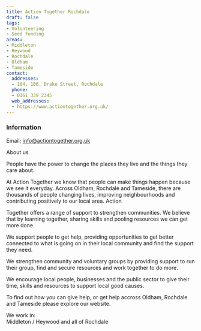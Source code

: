 ```yaml
---
title: Action Together Rochdale
draft: false
tags:
- Volunteering
- Seed funding
areas:
- Middleton
- Heywood
- Rochdale
- Oldham
- Tameside
contact:
  addresses:
  - 104, 106, Drake Street, Rochdale
  phone:
  - 0161 339 2345
  web_addresses:
  - https://www.actiontogether.org.uk/
---
```


### Information
Email; info@actiontogether.org.uk

About us

People have the power to change the places they live and the things they care about. 

At Action Together we know that people can make things
 happen because we see it everyday. Across Oldham,
  Rochdale and Tameside, there are thousands of people changing lives, improving neighbourhoods and 
  contributing positively to our local area. Action

Together offers a range of support to strengthen
 communities. We believe that by learning together, 
 sharing skills and pooling resources we can get more 
 done. 

​We support people to get help, providing 
opportunities to get better connected to what is going
 on in their local community and find the support they
  need.

We strengthen community and voluntary groups by 
providing support to run their group, find and secure
 resources and work together to do more.

We encourage local people, businesses and the public
 sector to give their time, skills and resources to
  support local good causes.

To find out how you can give help, or get help accross
 Oldham, Rochdale and Tameside please explore our 
 website.

We work in:   
Middleton /  Heywood and all of Rochdale
